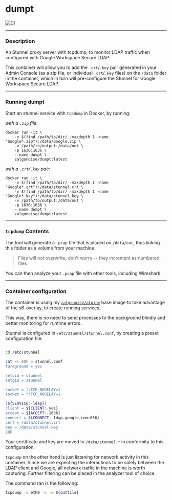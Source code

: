 # dumpt

![CI](https://github.com/ZalgoNoise/dumpt/workflows/CI/badge.svg)

_________

### Description


An Stunnel proxy server with tcpdump, to monitor LDAP traffic when configured with Google Workspace Secure LDAP.

This container will allow you to add the `.crt`/`.key` pair generated in your Admin Console (as a zip file, or individual `.crt`/`.key` files) on the `/data` folder in the container, which in turn will pre-configure the Stunnel for Google Workspace Secure LDAP.

________

### Running dumpt

Start an stunnel service with `tcpdump` in Docker, by running:

_with a `.zip` file_:

```
docker run -it \
    -v $(find /path/to/dir/ -maxdepth 1 -name "Google*.zip"):/data/Google.zip \
    -v /path/to/output:/data/out \
    -p 1636:1636 \
    --name dumpt \
    zalgonoise/dumpt:latest
```

_with a `.crt`/`.key` pair_:

```
docker run -it \
    -v $(find /path/to/dir/ -maxdepth 1 -name "Google*.crt"):/data/stunnel.crt \
    -v $(find /path/to/dir/ -maxdepth 1 -name "Google*.key"):/data/stunnel.key \
    -v /path/to/output:/data/out \
    -p 1636:1636 \
    --name dumpt \
    zalgonoise/dumpt:latest
```

___________

### `tcpdump` Contents

The tool will generate a `.pcap` file that is placed on `/data/out`, thus linking this folder as a volume from your machine. 

> Files will not overwrite, don't worry -- they increment as numbered files

You can then analyze your `.pcap` file with other tools, including Wireshark.

__________

### Container configuration

The container is using my [`zalgonoise/alpine`](https://github.com/zalgonoise/alpine) base image to take advantage of the s6-overlay, to create running services.

This way, there is no need to send processes to the background blindly and better monitoring for runtime errors.

Stunnel is configured in `/etc/stunnel/stunnel.conf`, by creating a preset configuration file:

```bash

cd /etc/stunnel

cat << EOF > stunnel.conf
foreground = yes

setuid = stunnel
setgid = stunnel

socket = l:TCP_NODELAY=1
socket = r:TCP_NODELAY=1

[${SERVICE:-ldap}]
client = ${CLIENT:-yes}
accept = ${ACCEPT:-1636}
connect = ${CONNECT:-ldap.google.com:636}
cert = /data/stunnel.crt
key = /data/stunnel.key
EOF

```

Your certificate and key are moved to `/data/stunnel.*` in conformity to this configuration.

`tcpdump` on the other hand is just listening for network activity in this container. Since we are expecting the interactions to be solely between the LDAP client and Google, all network traffic in the machine is worth capturing. Further filtering can be placed in the analyzer tool of choice.

The command ran is the following:

```bash
tcpdump -i eth0 -v -w ${outfile}
```